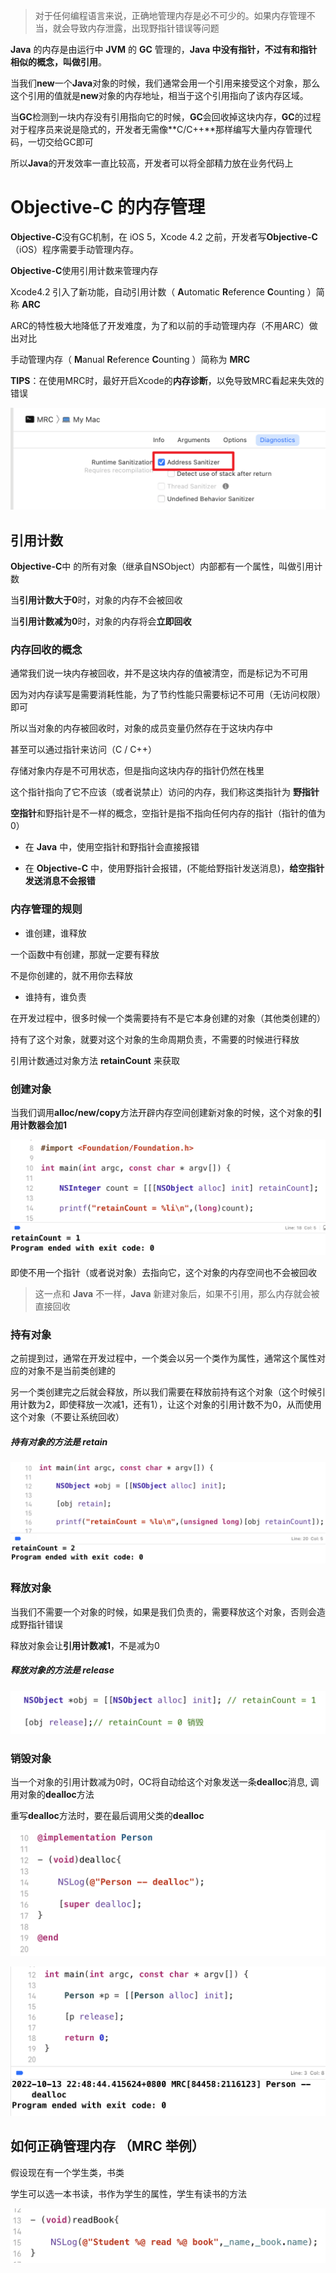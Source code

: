 >对于任何编程语言来说，正确地管理内存是必不可少的。如果内存管理不当，就会导致内存泄露，出现野指针错误等问题

**Java** 的内存是由运行中 **JVM** 的 **GC** 管理的，**Java **中没有指针，不过有和指针相似的概念，叫做**引用**。

当我们**new**一个**Java**对象的时候，我们通常会用一个引用来接受这个对象，那么这个引用的值就是**new**对象的内存地址，相当于这个引用指向了该内存区域。

当**GC**检测到一块内存没有引用指向它的时候，**GC**会回收掉这块内存，**GC**的过程对于程序员来说是隐式的，开发者无需像**C/C++**那样编写大量内存管理代码，一切交给GC即可

所以**Java**的开发效率一直比较高，开发者可以将全部精力放在业务代码上



# Objective-C 的内存管理

**Objective-C**没有GC机制，在 iOS 5，Xcode 4.2 之前，开发者写**Objective-C**（iOS）程序需要手动管理内存。

**Objective-C**使用引用计数来管理内存

Xcode4.2 引入了新功能，自动引用计数（ **A**utomatic **R**eference **C**ounting ）简称 **ARC**

ARC的特性极大地降低了开发难度，为了和以前的手动管理内存（不用ARC）做出对比

手动管理内存（ **M**anual **R**eference **C**ounting ）简称为 **MRC**



**TIPS**：在使用MRC时，最好开启Xcode的**内存诊断**，以免导致MRC看起来失效的错误

![image](Images/Snipaste_2022-10-13_21-58-55.png) 



## 引用计数

**Objective-C**中 的所有对象（继承自NSObject）内部都有一个属性，叫做引用计数

当**引用计数大于0**时，对象的内存不会被回收

当**引用计数减为0**时，对象的内存将会**立即回收**



### 内存回收的概念

通常我们说一块内存被回收，并不是这块内存的值被清空，而是标记为不可用

因为对内存读写是需要消耗性能，为了节约性能只需要标记不可用（无访问权限）即可

所以当对象的内存被回收时，对象的成员变量仍然存在于这块内存中

甚至可以通过指针来访问（C / C++）

存储对象内存是不可用状态，但是指向这块内存的指针仍然在栈里

这个指针指向了它不应该（或者说禁止）访问的内存，我们称这类指针为 **野指针**



**空指针**和野指针是不一样的概念，空指针是指不指向任何内存的指针（指针的值为0）

- 在 **Java** 中，使用空指针和野指针会直接报错

- 在 **Objective-C** 中，使用野指针会报错，(不能给野指针发送消息)，**给空指针发送消息不会报错**



### 内存管理的规则

- 谁创建，谁释放

一个函数中有创建，那就一定要有释放

不是你创建的，就不用你去释放

- 谁持有，谁负责

在开发过程中，很多时候一个类需要持有不是它本身创建的对象（其他类创建的）

持有了这个对象，就要对这个对象的生命周期负责，不需要的时候进行释放



引用计数通过对象方法 **retainCount** 来获取



### 创建对象

当我们调用**alloc/new/copy**方法开辟内存空间创建新对象的时候，这个对象的**引用计数器会加1**

![image](Images/Snipaste_2022-10-13_21-52-51.png)

即使不用一个指针（或者说对象）去指向它，这个对象的内存空间也不会被回收

> 这一点和 **Java** 不一样，**Java** 新建对象后，如果不引用，那么内存就会被直接回收



### 持有对象

之前提到过，通常在开发过程中，一个类会以另一个类作为属性，通常这个属性对应的对象不是当前类创建的

另一个类创建完之后就会释放，所以我们需要在释放前持有这个对象（这个时候引用计数为2，即使释放一次减1，还有1），让这个对象的引用计数不为0，从而使用这个对象（不要让系统回收）

##### 持有对象的方法是 retain

![image](Images/Snipaste_2022-10-13_22-22-46.png)



### 释放对象

当我们不需要一个对象的时候，如果是我们负责的，需要释放这个对象，否则会造成野指针错误

释放对象会让**引用计数减1**，不是减为0

##### 释放对象的方法是 release

![image](Images/Snipaste_2022-10-13_22-26-58.png)



### 销毁对象

当一个对象的引用计数减为0时，OC将自动给这个对象发送一条**dealloc**消息, 调用对象的**dealloc**方法

重写**dealloc**方法时，要在最后调用父类的**dealloc**

![Snipaste_2022-10-13_22-49-07](Images/Snipaste_2022-10-13_22-49-51.png)

![image](Images/Snipaste_2022-10-13_22-50-23.png)



## 如何正确管理内存 （MRC 举例）

假设现在有一个学生类，书类

学生可以选一本书读，书作为学生的属性，学生有读书的方法

![image](Images/Snipaste_2022-10-13_23-04-21.png)





